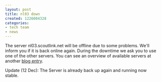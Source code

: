 ```yaml
---
layout: post
title: nl03 down
created: 1226004328
categories:
- tech team
- news
---
```

<p>The server nl03.scoutlink.net will be offline due to some problems. We'll inform you if it is back online again. During the downtime we ask you to use one of the other servers. You can see an overview of available servers at another <a href="/node/253">blog entry</a>.</p>
<p>Update (12 Dec): The Server is already back up again and running now stable.</p>
